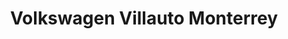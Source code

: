 ---
title: "Volkswagen Villauto Monterrey"
url: /san-nicolas-de-los-garza/volkswagen-villauto-monterrey/
shop: coche
---